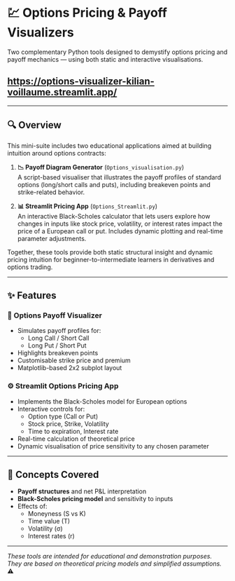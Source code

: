 # 💹 Options Pricing & Payoff Visualizers

Two complementary Python tools designed to demystify options pricing and payoff mechanics — using both static and interactive visualisations.

## https://options-visualizer-kilian-voillaume.streamlit.app/
---

## 🔍 Overview

This mini-suite includes two educational applications aimed at building intuition around options contracts:

1. **📉 Payoff Diagram Generator** (`Options_visualisation.py`)  
   A script-based visualiser that illustrates the payoff profiles of standard options (long/short calls and puts), including breakeven points and strike-related behavior.

2. **📊 Streamlit Pricing App** (`Options_Streamlit.py`)  
   An interactive Black-Scholes calculator that lets users explore how changes in inputs like stock price, volatility, or interest rates impact the price of a European call or put. Includes dynamic plotting and real-time parameter adjustments.

Together, these tools provide both static structural insight and dynamic pricing intuition for beginner-to-intermediate learners in derivatives and options trading.

---

## ✨ Features

### 🧾 Options Payoff Visualizer
- Simulates payoff profiles for:
  - Long Call / Short Call
  - Long Put / Short Put
- Highlights breakeven points
- Customisable strike price and premium
- Matplotlib-based 2x2 subplot layout

### ⚙️ Streamlit Options Pricing App
- Implements the Black-Scholes model for European options
- Interactive controls for:
  - Option type (Call or Put)
  - Stock price, Strike, Volatility
  - Time to expiration, Interest rate
- Real-time calculation of theoretical price
- Dynamic visualisation of price sensitivity to any chosen parameter

---

## 📘 Concepts Covered

- **Payoff structures** and net P&L interpretation
- **Black-Scholes pricing model** and sensitivity to inputs
- Effects of:
  - Moneyness (S vs K)
  - Time value (T)
  - Volatility (σ)
  - Interest rates (r)

---

*These tools are intended for educational and demonstration purposes. They are based on theoretical pricing models and simplified assumptions.* ⚠️

